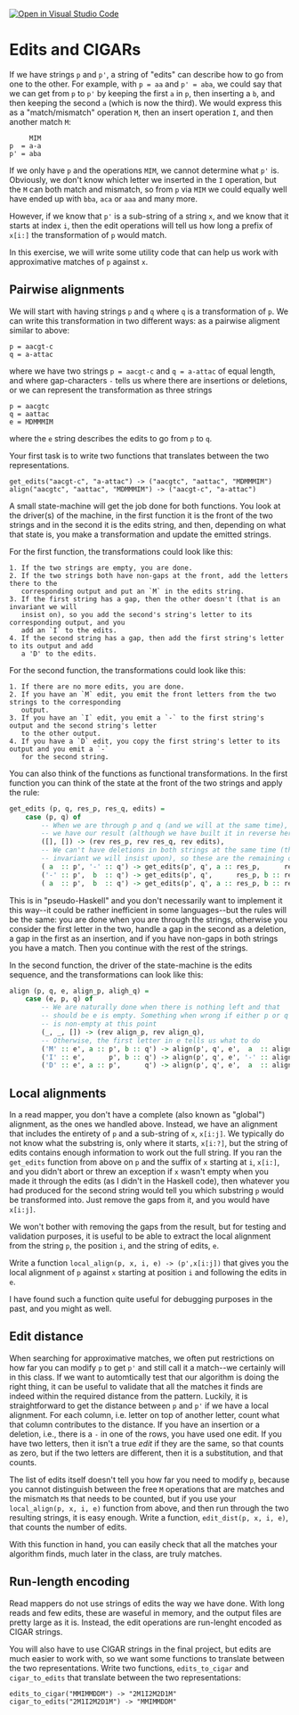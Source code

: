 [![Open in Visual Studio Code](https://classroom.github.com/assets/open-in-vscode-c66648af7eb3fe8bc4f294546bfd86ef473780cde1dea487d3c4ff354943c9ae.svg)](https://classroom.github.com/online_ide?assignment_repo_id=8394789&assignment_repo_type=AssignmentRepo)
# Edits and CIGARs

If we have strings `p` and `p'`, a string of "edits" can describe how to go from one to the other. For example, with `p = aa` and `p' = aba`, we could say that we can get from `p` to `p'` by keeping the first `a` in `p`, then inserting a `b`, and then keeping the second `a` (which is now the third). We would express this as a "match/mismatch" operation `M`, then an insert operation `I`, and then another match `M`:

```
     MIM
p  = a-a
p' = aba
```

If we only have `p` and the operations `MIM`, we cannot determine what `p'` is. Obviously, we don't know which letter we inserted in the `I` operation, but the `M` can both match and mismatch, so from `p` via `MIM` we could equally well have ended up with `bba`, `aca` or `aaa` and many more.

However, if we know that `p'` is a sub-string of a string `x`, and we know that it starts at index `i`, then the edit operations will tell us how long a prefix of `x[i:]` the transformation of `p` would match.

In this exercise, we will write some utility code that can help us work with approximative matches of `p` against `x`.

## Pairwise alignments

We will start with having strings `p` and `q` where `q` is a transformation of `p`. We can write this transformation in two different ways: as a pairwise aligment similar to above:

```
p = aacgt-c
q = a-attac
```

where we have two strings `p = aacgt-c` and `q = a-attac` of equal length, and where gap-characters `-` tells us where there are insertions or deletions, or we can represent the transformation as three strings

```
p = aacgtc
q = aattac
e = MDMMMIM
```

where the `e` string describes the edits to go from `p` to `q`.

Your first task is to write two functions that translates between the two representations.

```
get_edits("aacgt-c", "a-attac") -> ("aacgtc", "aattac", "MDMMMIM")
align("aacgtc", "aattac", "MDMMMIM") -> ("aacgt-c", "a-attac")
```

A small state-machine will get the job done for both functions. You look at the driver(s) of the machine, in the first function it is the front of the two strings and in the second it is the edits string, and then, depending on what that state is, you make a transformation and update the emitted strings.

For the first function, the transformations could look like this:

    1. If the two strings are empty, you are done.
    2. If the two strings both have non-gaps at the front, add the letters there to the
       corresponding output and put an `M` in the edits string.
    3. If the first string has a gap, then the other doesn't (that is an invariant we will
       insist on), so you add the second's string's letter to its corresponding output, and you
       add an `I` to the edits.
    4. If the second string has a gap, then add the first string's letter to its output and add
       a 'D' to the edits.

For the second function, the transformations could look like this:

    1. If there are no more edits, you are done.
    2. If you have an `M` edit, you emit the front letters from the two strings to the corresponding
       output.
    3. If you have an `I` edit, you emit a `-` to the first string's output and the second string's letter
       to the other output.
    4. If you have a `D` edit, you copy the first string's letter to its output and you emit a `-`
       for the second string.


You can also think of the functions as functional transformations. In the first function you can think of the state at the front of the two strings and apply the rule:

```haskell
get_edits (p, q, res_p, res_q, edits) = 
    case (p, q) of
        -- When we are through p and q (and we will at the same time), then
        -- we have our result (although we have built it in reverse here)
        ([], []) -> (rev res_p, rev res_q, rev edits),
        -- We can't have deletions in both strings at the same time (that is an
        -- invariant we will insist upon), so these are the remaining operations
        ( a  :: p', '-' :: q') -> get_edits(p', q', a :: res_p,      res_q, 'D' :: edits)
        ('-' :: p',  b  :: q') -> get_edits(p', q',      res_p, b :: res_q, 'I' :: edits),
        ( a  :: p',  b  :: q') -> get_edits(p', q', a :: res_p, b :: res_q, 'M' :: edits)
```

This is in "pseudo-Haskell" and you don't necessarily want to implement it this way--it could be rather inefficient in some languages--but the rules will be the same: you are done when you are through the strings, otherwise you consider the first letter in the two, handle a gap in the second as a deletion, a gap in the first as an insertion, and if you have non-gaps in both strings you have a match. Then you continue with the rest of the strings.

In the second function, the driver of the state-machine is the edits sequence, and the transformations can look like this:

```haskell
align (p, q, e, align_p, aligh_q) =
    case (e, p, q) of
        -- We are naturally done when there is nothing left and that
        -- should be e is empty. Something when wrong if either p or q
        -- is non-empty at this point
        (_, _, []) -> (rev align_p, rev align_q),
        -- Otherwise, the first letter in e tells us what to do
        ('M' :: e', a :: p', b :: q') -> align(p', q', e',  a  :: align_p,  b  :: align_q),
        ('I' :: e',      p', b :: q') -> align(p', q', e', '-' :: align_p,  b  :: align_q),
        ('D' :: e', a :: p',      q') -> align(p', q', e',  a  :: align_p, '-' :: align_q)
```


## Local alignments

In a read mapper, you don't have a complete (also known as "global") alignment, as the ones we handled above. Instead, we have an alignment that includes the entirety of `p` and a sub-string of `x`, `x[i:j]`. We typically do not know what the substring is, only where it starts, `x[i:?]`, but the string of edits contains enough information to work out the full string. If you ran the `get_edits` function from above on `p` and the suffix of `x` starting at `i`, `x[i:]`, and you didn't abort or threw an exception if `x` wasn't empty when you made it through the edits (as I didn't in the Haskell code), then whatever you had produced for the second string would tell you which substring `p` would be transformed into. Just remove the gaps from it, and you would have `x[i:j]`.

We won't bother with removing the gaps from the result, but for testing and validation purposes, it is useful to be able to extract the local alignment from the string `p`, the position `i`, and the string of edits, `e`.

Write a function `local_align(p, x, i, e) -> (p',x[i:j])` that gives you the local alignment of `p` against `x` starting at position `i` and following the edits in `e`.

I have found such a function quite useful for debugging purposes in the past, and you might as well.


## Edit distance

When searching for approximative matches, we often put restrictions on how far you can modify `p` to get `p'` and still call it a match--we certainly will in this class. If we want to automtically test that our algorithm is doing the right thing, it can be useful to validate that all the matches it finds are indeed within the required distance from the pattern. Luckily, it is straightforward to get the distance between `p` and `p'` if we have a local alignment. For each column, i.e. letter on top of another letter, count what that column contributes to the distance. If you have an insertion or a deletion, i.e., there is a `-` in one of the rows, you have used one edit. If you have two letters, then it isn't a true *edit* if they are the same, so that counts as zero, but if the two letters are different, then it is a substitution, and that counts.

The list of edits itself doesn't tell you how far you need to modify `p`, because you cannot distinguish between the free `M` operations that are matches and the mismatch `M`s that needs to be counted, but if you use your `local_align(p, x, i, e)` function from above, and then run through the two resulting strings, it is easy enough. Write a function, `edit_dist(p, x, i, e)`, that counts the number of edits.

With this function in hand, you can easily check that all the matches your algorithm finds, much later in the class, are truly matches.


## Run-length encoding

Read mappers do not use strings of edits the way we have done. With long reads and few edits, these are waseful in memory, and the output files are pretty large as it is. Instead, the edit operations are run-lenght encoded as CIGAR strings.

You will also have to use CIGAR strings in the final project, but edits are much easier to work with, so we want some functions to translate between the two representations. Write two functions, `edits_to_cigar` and `cigar_to_edits` that translate between the two representations:

```
edits_to_cigar("MMIMMDDM") -> "2M1I2M2D1M"
cigar_to_edits("2M1I2M2D1M") -> "MMIMMDDM"
```


